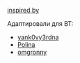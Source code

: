 [inspired by](https://github.com/whytrall/itmo-faq)

Адаптировали для ВТ:

- [yank0vy3rdna](http://yank0vy3rdna.ru/)
- [Polina](https://vk.com/polinausui)
- [omgronny](https://vk.com/ohmygooooooooooooooooooood_ronny)
